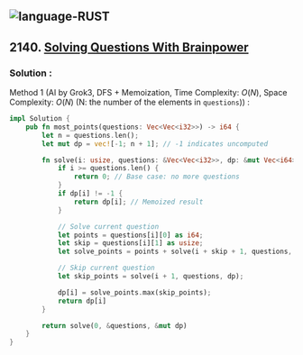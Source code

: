 ![language-RUST](https://img.shields.io/badge/RUST-8d4004?style=for-the-badge&logo=RUST)
---

## 2140. [Solving Questions With Brainpower](https://leetcode.com/problems/solving-questions-with-brainpower)

### Solution :

Method 1 (AI by Grok3, DFS + Memoization, Time Complexity: $O(N)$, Space Complexity: $O(N)$ (N: the number of the elements in `questions`)) :
```rust
impl Solution {
    pub fn most_points(questions: Vec<Vec<i32>>) -> i64 {
        let n = questions.len();
        let mut dp = vec![-1; n + 1]; // -1 indicates uncomputed

        fn solve(i: usize, questions: &Vec<Vec<i32>>, dp: &mut Vec<i64>) -> i64 {
            if i >= questions.len() {
                return 0; // Base case: no more questions
            }
            if dp[i] != -1 {
                return dp[i]; // Memoized result
            }

            // Solve current question
            let points = questions[i][0] as i64;
            let skip = questions[i][1] as usize;
            let solve_points = points + solve(i + skip + 1, questions, dp);

            // Skip current question
            let skip_points = solve(i + 1, questions, dp);

            dp[i] = solve_points.max(skip_points);
            return dp[i]
        }

        return solve(0, &questions, &mut dp)
    }
}
```
